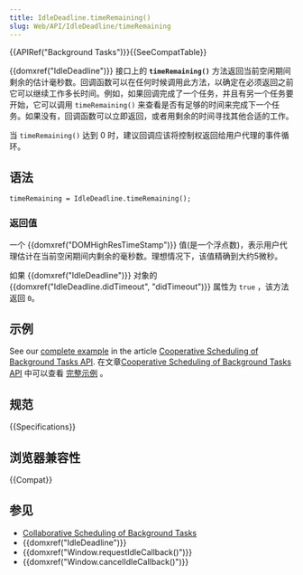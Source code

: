 ```yaml
---
title: IdleDeadline.timeRemaining()
slug: Web/API/IdleDeadline/timeRemaining
---
```


{{APIRef("Background Tasks")}}{{SeeCompatTable}}

{{domxref("IdleDeadline")}} 接口上的 **`timeRemaining()`** 方法返回当前空闲期间剩余的估计毫秒数。回调函数可以在任何时候调用此方法，以确定在必须返回之前它可以继续工作多长时间。例如，如果回调完成了一个任务，并且有另一个任务要开始，它可以调用 `timeRemaining()` 来查看是否有足够的时间来完成下一个任务。如果没有，回调函数可以立即返回，或者用剩余的时间寻找其他合适的工作。

当 `timeRemaining()` 达到 0 时，建议回调应该将控制权返回给用户代理的事件循环。

## 语法

```plain
timeRemaining = IdleDeadline.timeRemaining();
```

### 返回值

一个 {{domxref("DOMHighResTimeStamp")}} 值(是一个浮点数)，表示用户代理估计在当前空闲期间内剩余的毫秒数。理想情况下，该值精确到大约5微秒。

如果 {{domxref("IdleDeadline")}} 对象的 {{domxref("IdleDeadline.didTimeout", "didTimeout")}} 属性为 `true` ，该方法返回 `0`。

## 示例

See our [complete example](/zh-CN/docs/Web/API/Background_Tasks_API#Example) in the article [Cooperative Scheduling of Background Tasks API](/zh-CN/docs/Web/API/Background_Tasks_API).
在文章[Cooperative Scheduling of Background Tasks API](/zh-CN/docs/Web/API/Background_Tasks_API) 中可以查看 [完整示例](/zh-CN/docs/Web/API/Background_Tasks_API#Example) 。

## 规范

{{Specifications}}

## 浏览器兼容性

{{Compat}}

## 参见

- [Collaborative Scheduling of Background Tasks](/zh-CN/docs/Web/API/Background_Tasks_API)
- {{domxref("IdleDeadline")}}
- {{domxref("Window.requestIdleCallback()")}}
- {{domxref("Window.cancelIdleCallback()")}}
